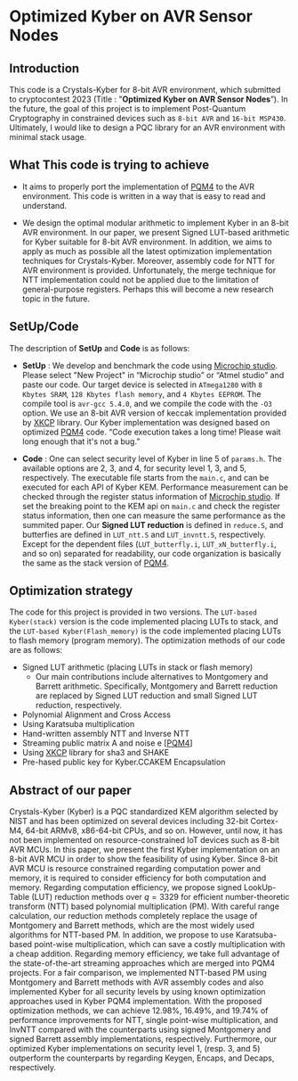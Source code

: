 # Optimized Kyber on AVR Sensor Nodes

## Introduction
This code is a Crystals-Kyber for 8-bit AVR environment, which submitted to cryptocontest 2023 (Title : "**Optimized Kyber on AVR Sensor Nodes**”). In the future, the goal of this project is to implement Post-Quantum Cryptography in constrained devices such as `8-bit AVR` and `16-bit MSP430`. Ultimately, I would like to design a PQC library for an AVR environment with minimal stack usage. 

## What This code is trying to achieve
* It aims to properly port the implementation of [PQM4](https://github.com/mupq/pqm4) to the AVR environment. This code is written in a way that is easy to read and understand.

* We design the optimal modular arithmetic to implement Kyber in an 8-bit AVR environment. In our paper, we present  Signed LUT-based arithmetic for Kyber suitable for 8-bit AVR environment. In addition, we aims to apply as much as possible all the latest optimization implementation techniques for Crystals-Kyber. Moreover, assembly code for NTT for AVR environment is provided. Unfortunately, the merge technique for NTT implementation could not be applied due to the limitation of general-purpose registers. Perhaps this will become a new research topic in the future.

## SetUp/Code
The description of **SetUp** and **Code** is as follows:

* **SetUp** : We develop and benchmark the code using [Microchip studio](https://www.microchip.com/). Please select "New Project" in “Microchip studio” or “Atmel studio” and paste our code. Our target device is selected in `ATmega1280` with `8 Kbytes SRAM`, `128 Kbytes flash memory`, and `4 Kbytes EEPROM`. The compile tool is `avr-gcc 5.4.0`, and we compile the code with the `-O3` option. 
We use an 8-bit AVR version of keccak implementation provided by [XKCP](https://github.com/XKCP/XKCP) library. Our Kyber implementation was designed based on optimized [PQM4](https://github.com/mupq/pqm4) code. “Code execution takes a long time! Please wait long enough that it's not a bug.”

* **Code** : One can select security level of Kyber in line 5 of `params.h`. The available options are 2, 3, and 4, for security level 1, 3, and 5, respectively. The executable file starts from the `main.c`, and can be executed for each API of Kyber KEM. 
Performance measurement can be checked through the register status information of [Microchip studio](https://www.microchip.com/). If set the breaking point to the KEM api on `main.c` and check the register status information, then one can measure the same performance as the summited paper. Our **Signed LUT reduction** is defined in `reduce.S`, and butterfies are defined in `LUT_ntt.S` and `LUT_invntt.S`, respectively. Except for the dependent files (`LUT_butterfly.i`, `LUT_xN_butterfly.i`, and so on) separated for readability, our code organization is basically the same as the stack version of [PQM4](https://github.com/mupq/pqm4).

## Optimization strategy
The code for this project is provided in two versions. The `LUT-based Kyber(stack)` version is the code implemented placing LUTs to stack, and the `LUT-based Kyber(Flash_memory)` is the code implemented placing LUTs to flash memory (program memory). The optimization methods of our code are as follows: 

- Signed LUT arithmetic (placing LUTs in stack or flash memory)
  + Our main contributions include alternatives to Montgomery and Barrett arithmetic. Specifically, Montgomery and Barrett reduction are replaced by Signed LUT reduction and small Signed LUT reduction, respectively.
- Polynomial Alignment and Cross Access
- Using Karatsuba multiplication
- Hand-written assembly NTT and Inverse NTT
- Streaming public matrix A and noise e [[PQM4](https://github.com/mupq/pqm4)]
- Using [XKCP](https://github.com/XKCP/XKCP) library for sha3 and SHAKE
- Pre-hased public key for Kyber.CCAKEM Encapsulation

## Abstract of our paper
  Crystals-Kyber (Kyber) is a PQC standardized KEM algorithm selected by NIST and has been optimized on several devices including 32-bit Cortex-M4, 64-bit ARMv8, x86-64-bit CPUs, and so on. However, until now, it has not been implemented on resource-constrained IoT devices such as 8-bit AVR MCUs. In this paper, we present the first Kyber implementation on an 8-bit AVR MCU in order to show the feasibility of using Kyber. Since 8-bit AVR MCU is resource constrained regarding computation power and memory, it is required to consider efficiency for both computation and memory. Regarding computation efficiency, we propose signed LookUp-Table (LUT) reduction methods over $q = 3329$ for efficient number-theoretic transform (NTT) based polynomial multiplication (PM). With careful range calculation, our reduction methods completely replace the usage of Montgomery and Barrett methods, which are the most widely used algorithms for NTT-based PM. In addition, we propose to use Karatsuba-based point-wise multiplication, which can save a costly multiplication with a cheap addition. Regarding memory efficiency, we take full advantage of the state-of-the-art streaming approaches which are merged into PQM4 projects. For a fair comparison, we implemented NTT-based PM using Montgomery and Barrett methods with AVR assembly codes and also implemented Kyber for all security levels by using known optimization approaches used in Kyber PQM4 implementation. With the proposed optimization methods, we can achieve 12.98%, 16.49%, and 19.74% of performance improvements for NTT, single point-wise multiplication, and InvNTT compared with the counterparts using signed Montgomery and signed Barrett assembly implementations, respectively. Furthermore, our optimized Kyber implementations on security level 1, (resp. 3, and 5) outperform the counterparts by regarding Keygen, Encaps, and Decaps, respectively. 


